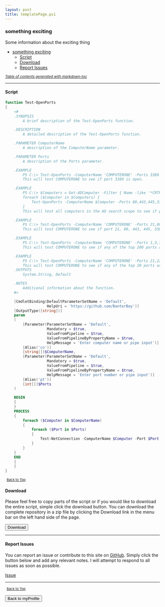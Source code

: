 ```yaml
---
layout: post
title: templatePage.ps1
---
```


### something exciting

Some information about the exciting thing

- [something exciting](#something-exciting)
  - [Script](#script)
  - [Download](#download)
  - [Report Issues](#report-issues)

<small><i><a href='http://ecotrust-canada.github.io/markdown-toc/'>Table of contents generated with markdown-toc</a></i></small>

---

#### Script

```powershell
function Test-OpenPorts
{
	<#
	.SYNOPSIS
		A brief description of the Test-OpenPorts function.

	.DESCRIPTION
		A detailed description of the Test-OpenPorts function.

	.PARAMETER ComputerName
		A description of the ComputerName parameter.

	.PARAMETER Ports
		A description of the Ports parameter.

	.EXAMPLE
		PS C:\> Test-OpenPorts -ComputerName 'COMPUTERONE' -Ports 3389
		This will test COMPUTERONE to see if port 3389 is open.

	.EXAMPLE
		PS C:\> $Computers = Get-ADComputer -Filter { Name -like '*CRTP*' }
		foreach ($Computer in $Computers) {
			​Test-OpenPorts -ComputerName $Computer -Ports 80,443,445,3389,5985 | Format-Table -AutoSize
		}
		This will test all computers in the AD search scope to see if port 80, 443, 445, 3389, and 5985 are open.

	.EXAMPLE
		​PS C:\> Test-OpenPorts -ComputerName 'COMPUTERONE' -Ports 21,80,443,445,3389,5985 | Format-Table -AutoSize
		This will test COMPUTERONE to see if port 21, 80, 443, 445, 3389, and 5985 are open.

	.EXAMPLE
		​PS C:\> Test-OpenPorts -ComputerName 'COMPUTERONE' -Ports 1,3,7,9,13,17,19,21,22,23,25,24,26,37,53,79,80,81,82,88,100,106,110,111,113,119,135,139,143,144,179,199,254,255,280,311,389,427,443,444,445,464,465,497,513,514,515,543,544,548,554,587,593,625,631,636,646,787,808,873,902,990,993,995,1000,1022,1024,1025,1026,1027,1028,1029,1030,1031,1032,1033,1035,1036,1037,1038,1039,1040,1041,1044,1048,1049,1050,1053,1054,1056,1058,1059,1064,1065,1066,1069,1071,1074,1080,1110,1234,1433,1494,1521,1720,1723,1755,1761,1801,1900,1935,1998,2000,2001,2002,2003,2005,2049,2103,2105,2107,2121,2161,2301,2383,2401,2601,2717,2869,2967,3000,3001,3128,3268,3306,3389,3689,3690,3703,3986,4000,4001,4045,4899,5000,5001,5003,5009,5050,5051,5060,5101,5120,5190,5357,5432,5555,5631,5666,5800,5900,5901,6000,6002,6004,6112,6646,6666,7000,7070,7937,7938,8000,8002,8008,8009,8010,8031,8080,8081,8443,8888,9000,9001,9090,9100,9102,9999,10000,10001,10010,32768,32771,49152,49153,49154,49155,49156,49157,50000
		This will test COMPUTERONE to see if any of the top 200 ports are open.

	.EXAMPLE
		​PS C:\> Test-OpenPorts -ComputerName 'COMPUTERONE' -Ports 21,22,23,25,53,80,110,111,135,139,143,443,445,993,995,1723,3306,3389,5900,8080
		This will test COMPUTERONE to see if any of the top 20 ports are open.
	.OUTPUTS
		System.String, Default

	.NOTES
		Additional information about the function.
	#>

	[CmdletBinding(DefaultParameterSetName = 'Default',
				   HelpUri = 'https://github.com/BanterBoy')]
	[OutputType([string])]
	param
	(
		[Parameter(ParameterSetName = 'Default',
				   Mandatory = $true,
				   ValueFromPipeline = $true,
				   ValueFromPipelineByPropertyName = $true,
				   HelpMessage = 'Enter computer name or pipe input')]
		[Alias('cn')]
		[string[]]$ComputerName,
		[Parameter(ParameterSetName = 'Default',
				   Mandatory = $true,
				   ValueFromPipeline = $true,
				   ValueFromPipelineByPropertyName = $true,
				   HelpMessage = 'Enter port number or pipe input')]
		[Alias('pt')]
		[int[]]$Ports
	)

	BEGIN
	{
	}
	PROCESS
	{
		foreach ($Computer in $ComputerName)
		{
			foreach ($Port in $Ports)
			{
				Test-NetConnection -ComputerName $Computer -Port $Port
			}
		}
	}
	END
	{
	}
}
```

<span style="font-size:11px;"><a href="#"><i class="fas fa-caret-up" aria-hidden="true" style="color: white; margin-right:5px;"></i>Back to Top</a></span>

#### Download

Please feel free to copy parts of the script or if you would like to download the entire script, simple click the download button. You can download the complete repository in a zip file by clicking the Download link in the menu bar on the left hand side of the page.

<button class="btn" type="submit" onclick="window.open('/PowerShell/functions/myProfile/templatePage.ps1')">
    <i class="fa fa-cloud-download-alt">
    </i>
        Download
</button>

---

#### Report Issues

You can report an issue or contribute to this site on <a href="https://github.com/BanterBoy/scripts-blog/issues">GitHub</a>. Simply click the button below and add any relevant notes. I will attempt to respond to all issues as soon as possible.

<!-- Place this tag where you want the button to render. -->

<a class="github-button" href="https://github.com/BanterBoy/scripts-blog/issues/new?title=templatePage.ps1&body=There is a problem with this function. Please find details below." data-show-count="true" aria-label="Issue BanterBoy/scripts-blog on GitHub">Issue</a>

---

<span style="font-size:11px;"><a href="#"><i class="fas fa-caret-up" aria-hidden="true" style="color: white; margin-right:5px;"></i>Back to Top</a></span>

<a href="/menu/_pages/myProfile.html">
    <button class="btn">
        <i class='fas fa-reply'>
        </i>
            Back to myProfile
    </button>
</a>

[1]: http://ecotrust-canada.github.io/markdown-toc
[2]: https://github.com/googlearchive/code-prettify
